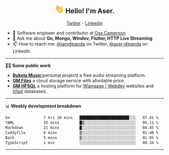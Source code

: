 <h2 align="center"> <img src="https://github.com/gabriel-TheCode/gabriel-TheCode/blob/master/gifs/Hi.gif" width="30px"> Hello! I'm Aser.</h2>
<p align="center">
  <a href="https://twitter.com/iamdipanda">Twitter</a> - 
  <a href="https://www.linkedin.com/in/aser-dipanda/">Linkedin</a>
</p>


- 🔭 Software engineer and contributor at [Oss Cameroon](https://github.com/osscameroon)
- 💬 Ask me about **Go, Mongo, Windev, Flutter, HTTP Live Streaming**
- 📫 How to reach me: [@iamdipanda](https://twitter.com/iamdipanda) on Twitter, [@aser-dipanda](https://www.linkedin.com/in/aser-dipanda/) on Linkedin

-------

👨‍💻 **Some public work**

- **[Bukela Music](https://music.bukela.co)**(personal project) a free audio streaming platform. 
- **[GM Files](https://gamesmania.io)** a cloud storage service with afordable price.
- **[GM HFSQL](https://gamesmania.io)** a hosting platform for [Wlangage | Webdev](https://pcsoft.fr/webdev/index.html) websites and [hfsql](https://pcsoft.fr/accueilpub/hfsql.htm) databases.
-------

📊 **Weekly development breakdown**

<!--START_SECTION:waka-->

```text
Go               7 hrs 10 mins   ██████████████████████░░░   87.41 %
YAML             25 mins         █▒░░░░░░░░░░░░░░░░░░░░░░░   05.11 %
Markdown         21 mins         █░░░░░░░░░░░░░░░░░░░░░░░░   04.45 %
Caddyfile        6 mins          ▒░░░░░░░░░░░░░░░░░░░░░░░░   01.40 %
Bash             5 mins          ▒░░░░░░░░░░░░░░░░░░░░░░░░   01.05 %
TypeScript       1 min           ░░░░░░░░░░░░░░░░░░░░░░░░░   00.34 %
```

<!--END_SECTION:waka-->

-------
